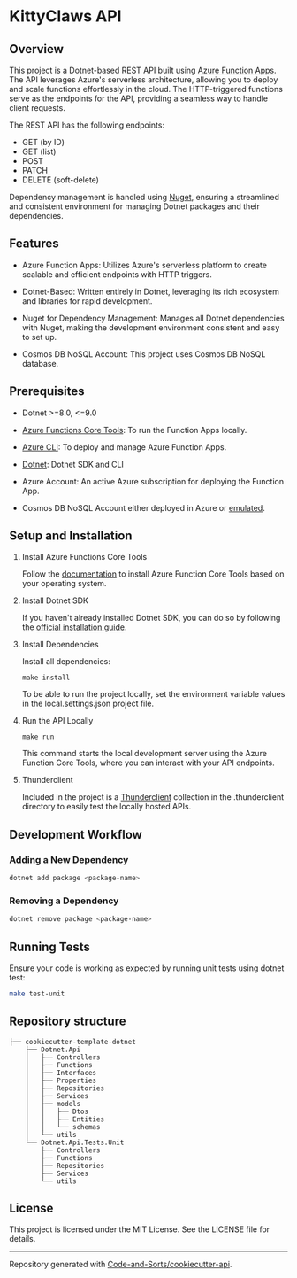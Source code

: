 # KittyClaws API

## Overview

This project is a Dotnet-based REST API built using [Azure Function Apps](https://learn.microsoft.com/en-us/azure/azure-functions/). The API leverages Azure's serverless architecture, allowing you to deploy and scale functions effortlessly in the cloud. The HTTP-triggered functions serve as the endpoints for the API, providing a seamless way to handle client requests.

The REST API has the following endpoints:
- GET (by ID)
- GET (list)
- POST
- PATCH
- DELETE (soft-delete)

Dependency management is handled using [Nuget](https://www.nuget.org/), ensuring a streamlined and consistent environment for managing Dotnet packages and their dependencies.

## Features

- Azure Function Apps: Utilizes Azure's serverless platform to create scalable and efficient endpoints with HTTP triggers.

- Dotnet-Based: Written entirely in Dotnet, leveraging its rich ecosystem and libraries for rapid development.

- Nuget for Dependency Management: Manages all Dotnet dependencies with Nuget, making the development environment consistent and easy to set up.

- Cosmos DB NoSQL Account: This project uses Cosmos DB NoSQL database.

## Prerequisites

- Dotnet >=8.0, <=9.0

- [Azure Functions Core Tools](https://github.com/Azure/azure-functions-core-tools): To run the Function Apps locally.

- [Azure CLI](https://learn.microsoft.com/en-us/cli/azure/): To deploy and manage Azure Function Apps.

- [Dotnet](https://dotnet.microsoft.com/en-us/download): Dotnet SDK and CLI

- Azure Account: An active Azure subscription for deploying the Function App.

- Cosmos DB NoSQL Account either deployed in Azure or [emulated](https://learn.microsoft.com/en-us/azure/cosmos-db/how-to-develop-emulator?tabs=docker-linux%2Ccsharp&pivots=api-nosql).

## Setup and Installation

1. Install Azure Functions Core Tools

    Follow the [documentation](https://learn.microsoft.com/en-us/azure/azure-functions/functions-run-local?tabs=windows%2Cisolated-process%2Cnode-v4%2Cpython-v2%2Chttp-trigger%2Ccontainer-apps&pivots=programming-language-python#install-the-azure-functions-core-tools) to install Azure Function Core Tools based on your operating system.

2. Install Dotnet SDK

    If you haven't already installed Dotnet SDK, you can do so by following the [official installation guide](https://dotnet.microsoft.com/en-us/download).

3. Install Dependencies

    Install all dependencies:

    ```console
    make install
    ```

    To be able to run the project locally, set the environment variable values in the local.settings.json project file.

4. Run the API Locally

    ```console
    make run
    ```

    This command starts the local development server using the Azure Function Core Tools, where you can interact with your API endpoints.

5. Thunderclient

    Included in the project is a [Thunderclient](https://www.thunderclient.com/) collection in the .thunderclient directory to easily test the locally hosted APIs.

## Development Workflow

### Adding a New Dependency

```bash
dotnet add package <package-name>
```

### Removing a Dependency

```bash
dotnet remove package <package-name>
```

## Running Tests

Ensure your code is working as expected by running unit tests using dotnet test:

```bash
make test-unit
```

## Repository structure

```text
├── cookiecutter-template-dotnet
    ├── Dotnet.Api
    │   ├── Controllers
    │   ├── Functions
    │   ├── Interfaces
    │   ├── Properties
    │   ├── Repositories
    │   ├── Services
    │   ├── models
    │   │   ├── Dtos
    │   │   ├── Entities
    │   │   └── schemas
    │   └── utils
    └── Dotnet.Api.Tests.Unit
        ├── Controllers
        ├── Functions
        ├── Repositories
        ├── Services
        └── utils
```

## License

This project is licensed under the MIT License. See the LICENSE file for details.

---

Repository generated with [Code-and-Sorts/cookiecutter-api](https://github.com/Code-and-Sorts/cookiecutter-api).
